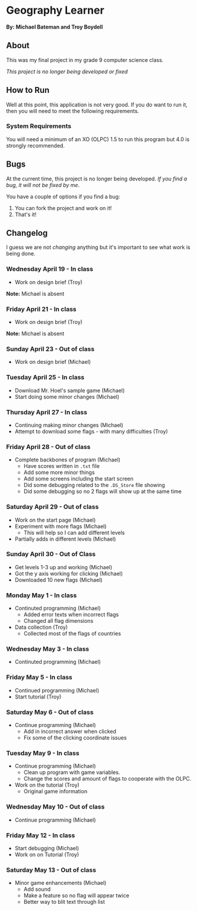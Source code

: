 # Geography Learner
__By: Michael Bateman and Troy Boydell__
## About

This was my final project in my grade 9 computer science class.

_This project is no longer being developed or fixed_

## How to Run

Well at this point, this application is not very good.  If you do want to run it, then you will need to meet the following requirements.

### System Requirements

You will need a minimum of an XO (OLPC) 1.5 to run this program but 4.0 is strongly recommended.

## Bugs

At the current time, this project is no longer being developed. _If you find a bug, it will not be fixed by me_.

You have a couple of options if you find a bug:

1. You can fork the project and work on it!
2. That's it!

## Changelog
I guess we are not _changing_ anything but it's important to see what work is being done.
### Wednesday April 19 - In class

* Work on design brief (Troy)

__Note:__ Michael is absent

### Friday April 21 - In class

* Work on design brief (Troy)

__Note:__ Michael is absent

### Sunday April 23 - Out of class

* Work on design brief (Michael)

### Tuesday April 25 - In class

* Download Mr. Hoel's sample game (Michael)
* Start doing some minor changes (Michael)

### Thursday April 27 - In class

* Continuing making minor changes (Michael)
* Attempt to download some flags - with many difficulties (Troy)

### Friday April 28 - Out of class

* Complete backbones of program (Michael)
  - Have scores written in `.txt` file
  - Add some more minor things
  - Add some screens including the start screen
  - Did some debugging related to the `.DS_Store` file showing
  - Did some debugging so no 2 flags will show up at the same time
  
### Saturday April 29 - Out of class

* Work on the start page (Michael)
* Experiment with more flags (Michael)
  - This will help so I can add different levels
* Partially adds in different levels (Michael)

### Sunday April 30 - Out of Class

* Get levels 1-3 up and working (Michael)
* Got the y axis working for clicking (Michael)
* Downloaded 10 new flags (Michael)

### Monday May 1 - In class

* Continuted programming (Michael)
	- Added error texts when incorrect flags
	- Changed all flag dimensions
* Data collection (Troy)
	- Collected most of the flags of countries

### Wednesday May 3 - In class

* Continuted programming (Michael)

### Friday May 5 - In class

* Continued programming (Michael)
* Start tutorial (Troy)

### Saturday May 6 - Out of class

* Continue programming (Michael)
	- Add in incorrect answer when clicked
	- Fix some of the clicking coordinate issues

### Tuesday May 9 - In class

* Continue programming (Michael)
  - Clean up program with game variables.
  - Change the scores and amount of flags to cooperate with the OLPC.
* Work on the tutorial (Troy)
  - Original game information

### Wednesday May 10 - Out of class

* Continue programming (Michael)

### Friday May 12 - In class

* Start debugging (Michael)
* Work on on Tutorial (Troy)

### Saturday May 13 - Out of class

* Minor game enhancements (Michael)
  - Add sound
  - Make a feature so no flag will appear twice
  - Better way to blit text through list
